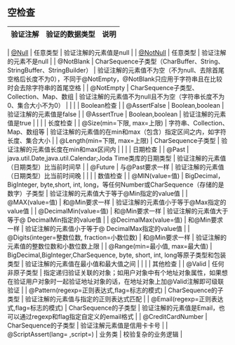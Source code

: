 
## 空检查
| 验证注解 | 验证的数据类型 | 说明 |
| :--- | :--- | :--- |

| [@Null](https://my.oschina.net/u/561366) | 任意类型 | 验证注解的元素值是null |
| [@NotNull](https://my.oschina.net/notnull) | 任意类型 | 验证注解的元素不是null |
| @NotBlank | CharSequence子类型（CharBuffer、String、StringBuffer、StringBuilder） | 验证注解的元素值不为空（不为null、去除首尾空格后长度不为0），不同于@NotEmpty，@NotBlank只应用于字符串且在比较时会去除字符串的首尾空格 |
| @NotEmpty | CharSequence子类型、Collection、Map、数组 | 验证注解的元素值不为null且不为空（字符串长度不为0、集合大小不为0） |
|  |  | Boolean检查 |
| @AssertFalse | Boolean,boolean | 验证注解的元素值是false |
| @AssertTrue | Boolean,boolean | 验证注解的元素值是true |
|  |  | 长度检查 |
| @Size\(min=下限, max=上限\) | 字符串、Collection、Map、数组等 | 验证注解的元素值的在min和max（包含）指定区间之内，如字符长度、集合大小 |
| @Length\(min=下限, max=上限\) | CharSequence子类型 | 验证注解的元素值长度在min和max区间内 |
|  |  | 日期检查 |
| @Past | java.util.Date,java.util.Calendar;Joda Time类库的日期类型 | 验证注解的元素值（日期类型）比当前时间早 |
| @Future | 与@Past要求一样 | 验证注解的元素值（日期类型）比当前时间晚 |
|  |  | 数值检查 |
| @MIN\(value=值\) | BigDecimal，BigInteger, byte,short, int, long，等任何Number或CharSequence（存储的是数字）子类型 | 验证注解的元素值大于等于@Min指定的value值 |
| @MAX\(value=值\) | 和@Min要求一样 | 验证注解的元素值小于等于@Max指定的value值 |
| @DecimalMin\(value=值\) | 和@Min要求一样 | 验证注解的元素值大于等于@ DecimalMin指定的value值 |
| @DecimalMax\(value=值\) | 和@Min要求一样 | 验证注解的元素值小于等于@ DecimalMax指定的value值 |
| @Digits\(integer=整数位数, fraction=小数位数\) | 和@Min要求一样 | 验证注解的元素值的整数位数和小数位数上限 |
| @Range\(min=最小值, max=最大值\) | BigDecimal,BigInteger,CharSequence, byte, short, int, long等原子类型和包装类型 | 验证注解的元素值在最小值和最大值之间 |
|  |  | 其他检查 |
| @Valid | 任何非原子类型 | 指定递归验证关联的对象；如用户对象中有个地址对象属性，如果想在验证用户对象时一起验证地址对象的话，在地址对象上加@Valid注解即可级联验证 |
| @Pattern\(regexp=正则表达式,flag=标志的模式\) | CharSequence的子类型 | 验证注解的元素值与指定的正则表达式匹配 |
| @Email\(regexp=正则表达式,flag=标志的模式\) | CharSequence的子类型 | 验证注解的元素值是Email，也可以通过regexp和flag指定自定义的email格式 |
| @CreditCardNumber | CharSequence的子类型 | 验证注解元素值是信用卡卡号 |
| @ScriptAssert\(lang= ,script=\) | 业务类 | 校验复杂的业务逻辑 |



